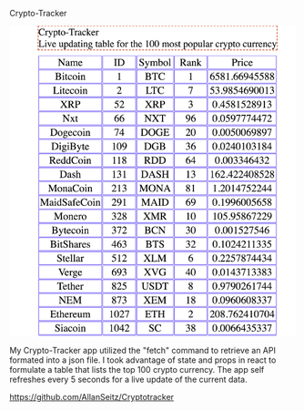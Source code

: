 Crypto-Tracker

<p align="center">
  <img alt="crypto tracker picture" src="./public/pics/crypto.png">
</p>

My Crypto-Tracker app utilized the "fetch" command to retrieve an API formated into a json file.
I took advantage of state and props in react to formulate a table that lists the top 100 crypto currency.
The app self refreshes every 5 seconds for a live update of the current data.




https://github.com/AllanSeitz/Cryptotracker

